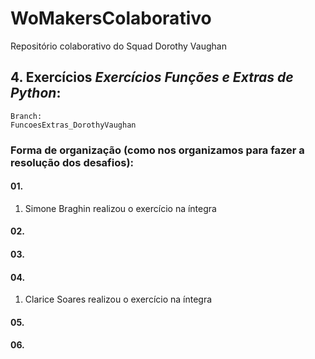 # WoMakersColaborativo
Repositório colaborativo do Squad Dorothy Vaughan

## 4. Exercícios *Exercícios Funções e Extras de Python*:  
    Branch:  
    FuncoesExtras_DorothyVaughan
### Forma de organização (como nos organizamos para fazer a resolução dos desafios):

#### 01.
1. Simone Braghin realizou o exercício na íntegra

#### 02. 
#### 03.
#### 04.
1. Clarice Soares realizou o exercício na íntegra
#### 05.
#### 06.